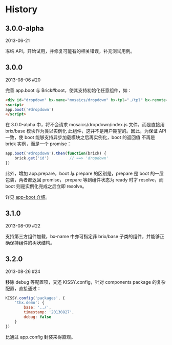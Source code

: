 # History

## 3.0.0-alpha

2013-06-21

冻结 API，开始试用，并修复可能有的相关错误，补充测试用例。


## 3.0.0

2013-08-06 #20

完善 app.boot 与 Brick#boot，使其支持初始化任意组件，如：

```html
<div id="dropdown" bx-name="mosaics/dropdown" bx-tpl="./tpl" bx-remote="./somedata"></div>
<script>
app.boot('#dropdown')
</script>
```

在 3.0.0-alpha 中，将不会请求 mosaics/dropdown/index.js 文件，而是直接用 brix/base 模块作为类以实例化
此组件，这并不是用户期望的。因此，为保证 API 一致，使 boot 能够支持异步加载模块之后再实例化，boot 的返回值
不再是 brick 实例，而是一个 promise：

```js
app.boot('#dropdown').then(function(brick) {
    brick.get('id')         // ==> 'dropdown'
})
```

此外，增加 app.prepare，boot 与 prepare 的区别是，prepare 是 boot 的一层包装，两者都返回 promise，
prepare 等到组件状态为 ready 时才 resolve，而 boot 则是实例化完成之后立即 resolve。

详见 [app-boot 介绍](http://brix.alibaba-inc.com/posts/2013/07/23/app-boot)。

## 3.1.0

2013-08-09 #22

支持第三方组件加载，bx-name 中亦可指定非 brix/base 子类的组件，并能够正确保持组件的树状结构。

## 3.2.0

2013-08-26 #24

移除 debug 等配置项，交还 KISSY.config，针对 components package 的复杂配置，直接通过：

```js
KISSY.config('packages', {
    'thx.demo': {
        base: '../',
        timestamp: '20130827',
        debug: false
    }
})
```

比通过 app.config 封装来得直观。

